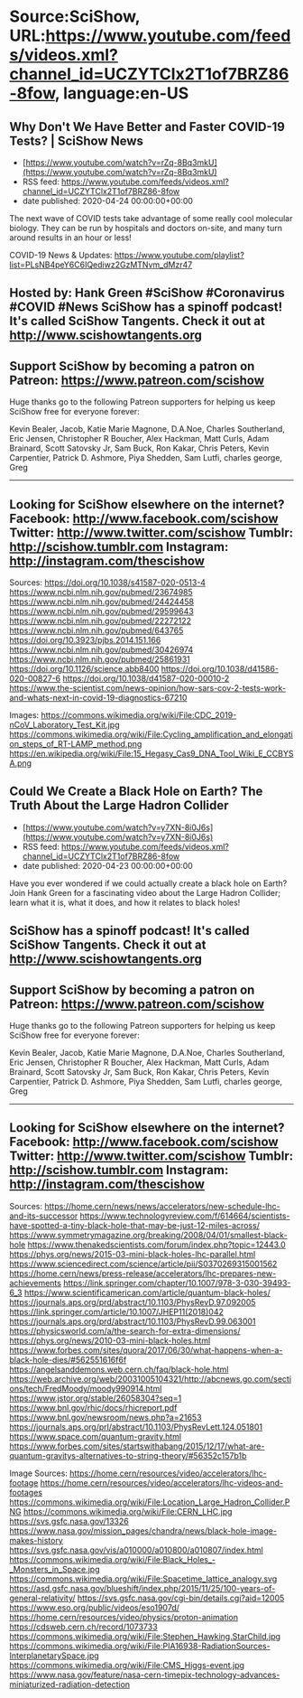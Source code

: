 # Source:SciShow, URL:https://www.youtube.com/feeds/videos.xml?channel_id=UCZYTClx2T1of7BRZ86-8fow, language:en-US

## Why Don't We Have Better and Faster COVID-19 Tests? | SciShow News
 - [https://www.youtube.com/watch?v=rZq-8Bq3mkU](https://www.youtube.com/watch?v=rZq-8Bq3mkU)
 - RSS feed: https://www.youtube.com/feeds/videos.xml?channel_id=UCZYTClx2T1of7BRZ86-8fow
 - date published: 2020-04-24 00:00:00+00:00

The next wave of COVID tests take advantage of some really cool molecular biology. They can be run by hospitals and doctors on-site, and many turn around results in an hour or less! 

COVID-19 News & Updates: https://www.youtube.com/playlist?list=PLsNB4peY6C6IQediwz2GzMTNvm_dMzr47

Hosted by: Hank Green
#SciShow #Coronavirus #COVID #News
SciShow has a spinoff podcast! It's called SciShow Tangents. Check it out at http://www.scishowtangents.org
----------
Support SciShow by becoming a patron on Patreon: https://www.patreon.com/scishow
----------
Huge thanks go to the following Patreon supporters for helping us keep SciShow free for everyone forever:

Kevin Bealer, Jacob, Katie Marie Magnone, D.A.Noe, Charles Southerland, Eric Jensen, Christopher R Boucher, Alex Hackman, Matt Curls, Adam Brainard, Scott Satovsky Jr, Sam Buck, Ron Kakar, Chris Peters, Kevin Carpentier, Patrick D. Ashmore, Piya Shedden, Sam Lutfi, charles george, Greg

----------
Looking for SciShow elsewhere on the internet?
Facebook: http://www.facebook.com/scishow
Twitter: http://www.twitter.com/scishow
Tumblr: http://scishow.tumblr.com
Instagram: http://instagram.com/thescishow
----------
Sources:
https://doi.org/10.1038/s41587-020-0513-4
https://www.ncbi.nlm.nih.gov/pubmed/23674985
https://www.ncbi.nlm.nih.gov/pubmed/24424458
https://www.ncbi.nlm.nih.gov/pubmed/29599643
https://www.ncbi.nlm.nih.gov/pubmed/22272122 
https://www.ncbi.nlm.nih.gov/pubmed/643765 
https://doi.org/10.3923/pjbs.2014.151.166
https://www.ncbi.nlm.nih.gov/pubmed/30426974
https://www.ncbi.nlm.nih.gov/pubmed/25861931
https://doi.org/10.1126/science.abb8400
https://doi.org/10.1038/d41586-020-00827-6
https://doi.org/10.1038/d41587-020-00010-2
https://www.the-scientist.com/news-opinion/how-sars-cov-2-tests-work-and-whats-next-in-covid-19-diagnostics-67210 

Images:
https://commons.wikimedia.org/wiki/File:CDC_2019-nCoV_Laboratory_Test_Kit.jpg
https://commons.wikimedia.org/wiki/File:Cycling_amplification_and_elongation_steps_of_RT-LAMP_method.png
https://en.wikipedia.org/wiki/File:15_Hegasy_Cas9_DNA_Tool_Wiki_E_CCBYSA.png

## Could We Create a Black Hole on Earth? The Truth About the Large Hadron Collider
 - [https://www.youtube.com/watch?v=y7XN-8i0J6s](https://www.youtube.com/watch?v=y7XN-8i0J6s)
 - RSS feed: https://www.youtube.com/feeds/videos.xml?channel_id=UCZYTClx2T1of7BRZ86-8fow
 - date published: 2020-04-23 00:00:00+00:00

Have you ever wondered if we could actually create a black hole on Earth? Join Hank Green for a fascinating video about the Large Hadron Collider; learn what it is, what it does, and how it relates to black holes! 

SciShow has a spinoff podcast! It's called SciShow Tangents. Check it out at http://www.scishowtangents.org
----------
Support SciShow by becoming a patron on Patreon: https://www.patreon.com/scishow
----------
Huge thanks go to the following Patreon supporters for helping us keep SciShow free for everyone forever:

Kevin Bealer, Jacob, Katie Marie Magnone, D.A.Noe, Charles Southerland, Eric Jensen, Christopher R Boucher, Alex Hackman, Matt Curls, Adam Brainard, Scott Satovsky Jr, Sam Buck, Ron Kakar, Chris Peters, Kevin Carpentier, Patrick D. Ashmore, Piya Shedden, Sam Lutfi, charles george, Greg

----------
Looking for SciShow elsewhere on the internet?
Facebook: http://www.facebook.com/scishow
Twitter: http://www.twitter.com/scishow
Tumblr: http://scishow.tumblr.com
Instagram: http://instagram.com/thescishow
----------
Sources:
https://home.cern/news/news/accelerators/new-schedule-lhc-and-its-successor
https://www.technologyreview.com/f/614664/scientists-have-spotted-a-tiny-black-hole-that-may-be-just-12-miles-across/
https://www.symmetrymagazine.org/breaking/2008/04/01/smallest-black-hole
https://www.thenakedscientists.com/forum/index.php?topic=12443.0
https://phys.org/news/2015-03-mini-black-holes-lhc-parallel.html
https://www.sciencedirect.com/science/article/pii/S0370269315001562
https://home.cern/news/press-release/accelerators/lhc-prepares-new-achievements
https://link.springer.com/chapter/10.1007/978-3-030-39493-6_3
https://www.scientificamerican.com/article/quantum-black-holes/
https://journals.aps.org/prd/abstract/10.1103/PhysRevD.97.092005
https://link.springer.com/article/10.1007/JHEP11(2018)042
https://journals.aps.org/prd/abstract/10.1103/PhysRevD.99.063001
https://physicsworld.com/a/the-search-for-extra-dimensions/
https://phys.org/news/2010-03-mini-black-holes.html
https://www.forbes.com/sites/quora/2017/06/30/what-happens-when-a-black-hole-dies/#562551616f6f
https://angelsanddemons.web.cern.ch/faq/black-hole.html
https://web.archive.org/web/20031005104321/http://abcnews.go.com/sections/tech/FredMoody/moody990914.html
https://www.jstor.org/stable/26058304?seq=1 
https://www.bnl.gov/rhic/docs/rhicreport.pdf
https://www.bnl.gov/newsroom/news.php?a=21653
https://journals.aps.org/prl/abstract/10.1103/PhysRevLett.124.051801
https://www.space.com/quantum-gravity.html
https://www.forbes.com/sites/startswithabang/2015/12/17/what-are-quantum-gravitys-alternatives-to-string-theory/#56352c157b1b

Image Sources:
https://home.cern/resources/video/accelerators/lhc-footage
https://home.cern/resources/video/accelerators/lhc-videos-and-footages
https://commons.wikimedia.org/wiki/File:Location_Large_Hadron_Collider.PNG
https://commons.wikimedia.org/wiki/File:CERN_LHC.jpg
https://svs.gsfc.nasa.gov/13326
https://www.nasa.gov/mission_pages/chandra/news/black-hole-image-makes-history
https://svs.gsfc.nasa.gov/vis/a010000/a010800/a010807/index.html
https://commons.wikimedia.org/wiki/File:Black_Holes_-_Monsters_in_Space.jpg
https://commons.wikimedia.org/wiki/File:Spacetime_lattice_analogy.svg
https://asd.gsfc.nasa.gov/blueshift/index.php/2015/11/25/100-years-of-general-relativity/
https://svs.gsfc.nasa.gov/cgi-bin/details.cgi?aid=12005
https://www.eso.org/public/videos/eso1907d/
https://home.cern/resources/video/physics/proton-animation
https://cdsweb.cern.ch/record/1073733
https://commons.wikimedia.org/wiki/File:Stephen_Hawking.StarChild.jpg
https://commons.wikimedia.org/wiki/File:PIA16938-RadiationSources-InterplanetarySpace.jpg
https://commons.wikimedia.org/wiki/File:CMS_Higgs-event.jpg
https://www.nasa.gov/feature/nasa-cern-timepix-technology-advances-miniaturized-radiation-detection

